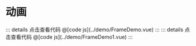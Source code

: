 # 动画

<FrameDemo />
::: details 点击查看代码
@[code js](../demo/FrameDemo.vue)
:::
<FrameDemo1 />
::: details 点击查看代码
@[code js](../demo/FrameDemo1.vue)
:::
